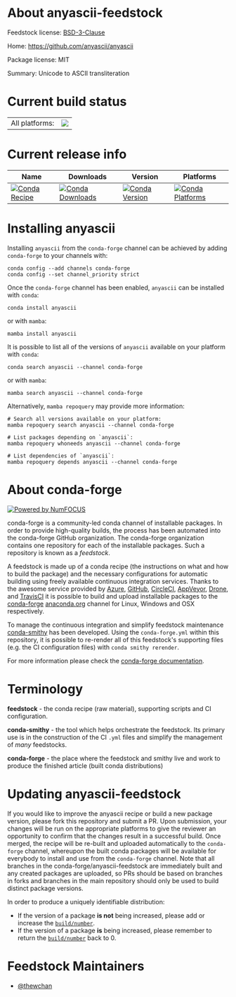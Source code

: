 About anyascii-feedstock
========================

Feedstock license: [BSD-3-Clause](https://github.com/conda-forge/anyascii-feedstock/blob/main/LICENSE.txt)

Home: https://github.com/anyascii/anyascii

Package license: MIT

Summary: Unicode to ASCII transliteration

Current build status
====================


<table><tr><td>All platforms:</td>
    <td>
      <a href="https://dev.azure.com/conda-forge/feedstock-builds/_build/latest?definitionId=14104&branchName=main">
        <img src="https://dev.azure.com/conda-forge/feedstock-builds/_apis/build/status/anyascii-feedstock?branchName=main">
      </a>
    </td>
  </tr>
</table>

Current release info
====================

| Name | Downloads | Version | Platforms |
| --- | --- | --- | --- |
| [![Conda Recipe](https://img.shields.io/badge/recipe-anyascii-green.svg)](https://anaconda.org/conda-forge/anyascii) | [![Conda Downloads](https://img.shields.io/conda/dn/conda-forge/anyascii.svg)](https://anaconda.org/conda-forge/anyascii) | [![Conda Version](https://img.shields.io/conda/vn/conda-forge/anyascii.svg)](https://anaconda.org/conda-forge/anyascii) | [![Conda Platforms](https://img.shields.io/conda/pn/conda-forge/anyascii.svg)](https://anaconda.org/conda-forge/anyascii) |

Installing anyascii
===================

Installing `anyascii` from the `conda-forge` channel can be achieved by adding `conda-forge` to your channels with:

```
conda config --add channels conda-forge
conda config --set channel_priority strict
```

Once the `conda-forge` channel has been enabled, `anyascii` can be installed with `conda`:

```
conda install anyascii
```

or with `mamba`:

```
mamba install anyascii
```

It is possible to list all of the versions of `anyascii` available on your platform with `conda`:

```
conda search anyascii --channel conda-forge
```

or with `mamba`:

```
mamba search anyascii --channel conda-forge
```

Alternatively, `mamba repoquery` may provide more information:

```
# Search all versions available on your platform:
mamba repoquery search anyascii --channel conda-forge

# List packages depending on `anyascii`:
mamba repoquery whoneeds anyascii --channel conda-forge

# List dependencies of `anyascii`:
mamba repoquery depends anyascii --channel conda-forge
```


About conda-forge
=================

[![Powered by
NumFOCUS](https://img.shields.io/badge/powered%20by-NumFOCUS-orange.svg?style=flat&colorA=E1523D&colorB=007D8A)](https://numfocus.org)

conda-forge is a community-led conda channel of installable packages.
In order to provide high-quality builds, the process has been automated into the
conda-forge GitHub organization. The conda-forge organization contains one repository
for each of the installable packages. Such a repository is known as a *feedstock*.

A feedstock is made up of a conda recipe (the instructions on what and how to build
the package) and the necessary configurations for automatic building using freely
available continuous integration services. Thanks to the awesome service provided by
[Azure](https://azure.microsoft.com/en-us/services/devops/), [GitHub](https://github.com/),
[CircleCI](https://circleci.com/), [AppVeyor](https://www.appveyor.com/),
[Drone](https://cloud.drone.io/welcome), and [TravisCI](https://travis-ci.com/)
it is possible to build and upload installable packages to the
[conda-forge](https://anaconda.org/conda-forge) [anaconda.org](https://anaconda.org/)
channel for Linux, Windows and OSX respectively.

To manage the continuous integration and simplify feedstock maintenance
[conda-smithy](https://github.com/conda-forge/conda-smithy) has been developed.
Using the ``conda-forge.yml`` within this repository, it is possible to re-render all of
this feedstock's supporting files (e.g. the CI configuration files) with ``conda smithy rerender``.

For more information please check the [conda-forge documentation](https://conda-forge.org/docs/).

Terminology
===========

**feedstock** - the conda recipe (raw material), supporting scripts and CI configuration.

**conda-smithy** - the tool which helps orchestrate the feedstock.
                   Its primary use is in the construction of the CI ``.yml`` files
                   and simplify the management of *many* feedstocks.

**conda-forge** - the place where the feedstock and smithy live and work to
                  produce the finished article (built conda distributions)


Updating anyascii-feedstock
===========================

If you would like to improve the anyascii recipe or build a new
package version, please fork this repository and submit a PR. Upon submission,
your changes will be run on the appropriate platforms to give the reviewer an
opportunity to confirm that the changes result in a successful build. Once
merged, the recipe will be re-built and uploaded automatically to the
`conda-forge` channel, whereupon the built conda packages will be available for
everybody to install and use from the `conda-forge` channel.
Note that all branches in the conda-forge/anyascii-feedstock are
immediately built and any created packages are uploaded, so PRs should be based
on branches in forks and branches in the main repository should only be used to
build distinct package versions.

In order to produce a uniquely identifiable distribution:
 * If the version of a package **is not** being increased, please add or increase
   the [``build/number``](https://docs.conda.io/projects/conda-build/en/latest/resources/define-metadata.html#build-number-and-string).
 * If the version of a package **is** being increased, please remember to return
   the [``build/number``](https://docs.conda.io/projects/conda-build/en/latest/resources/define-metadata.html#build-number-and-string)
   back to 0.

Feedstock Maintainers
=====================

* [@thewchan](https://github.com/thewchan/)

